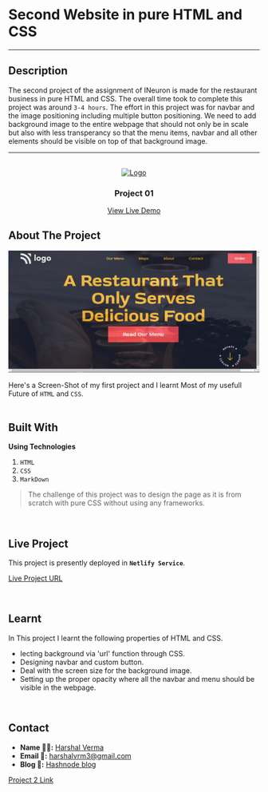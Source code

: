 # Second Website in pure HTML and CSS
---
## Description 
The second project of the assignment of INeuron is made for the restaurant business in pure HTML and CSS. The overall time took to complete this project was around `3-4 hours`. The effort in this project was for navbar and the image positioning including multiple button positioning. We need to add background image to the entire webpage that should not only be in scale but also with less transperancy so that the menu items, navbar and all other elements should be visible on top of that background image.

---
<!-- PROJECT LOGO -->
<br/>
<div align="center">
  <a href="https://github.com/harshalvrm">
    <img src="https://learncodeonline.in/mascot.png" alt="Logo" width="80">
  </a>

<h3 align="center">Project 01</h3>

  <p align="center">   
    <a href="https://harshalverma-project02.netlify.app/">View Live Demo</a>
  </p>
</div>

<!-- ABOUT THE PROJECT -->

## About The Project

![Project 01](./project02.png)

Here's a Screen-Shot of my first project and I learnt Most of my usefull Future of `HTML` and `CSS`.
<br>
<br>

## Built With

**Using Technologies**

1. `HTML`
2. `CSS`
3. `MarkDown`

> The challenge of this project was to design the page as it is from scratch with pure CSS without using any frameworks.

<br>

## Live Project

This project is presently deployed in **`Netlify Service`**.



[Live Project URL](https://harshalverma-project02.netlify.app)
<br>

<!-- LEARNT -->
<br>

## Learnt
In This project I learnt the following properties of HTML and CSS.
- Iecting background via 'url' function through CSS.
- Designing navbar and custom button.
- Deal with the screen size for the background image.
- Setting up the proper opacity where all the navbar and menu should be visible in the webpage.


<br>
<!-- CONTACT -->

## Contact

- **Name 👨‍💻:** [Harshal Verma](https://github.com/harshalvrm)
- **Email 📧:** [harshalvrm3@gmail.com](mailto:harshalvrm3@gmail.com)
- **Blog 📝:** [Hashnode blog](https://xadai.hashnode.dev/)

[Project 2 Link](https://harshalverma-project02.netlify.app)






